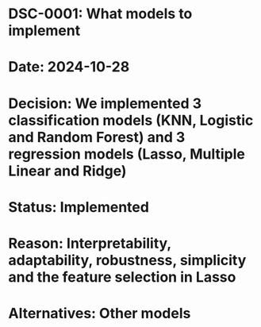 # DSC-0001: What models to implement
# Date: 2024-10-28
# Decision: We implemented 3 classification models (KNN, Logistic and Random Forest) and 3 regression models (Lasso, Multiple Linear and Ridge)
# Status: Implemented
# Reason: Interpretability, adaptability, robustness, simplicity and the feature selection in Lasso
# Alternatives: Other models